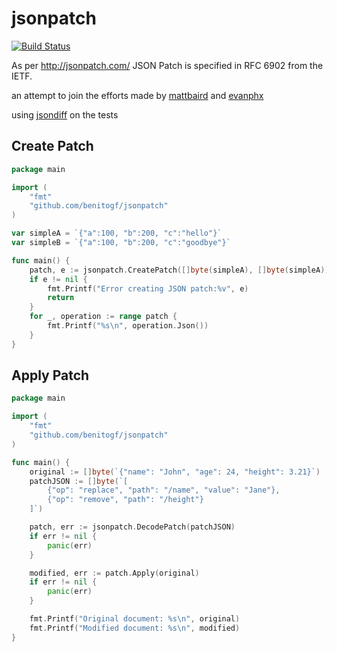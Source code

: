 # jsonpatch

[![Build Status][build-image]][build-url]


[build-url]: https://travis-ci.com/benitogf/jsonpatch
[build-image]: https://api.travis-ci.com/benitogf/jsonpatch.svg?branch=master&style=flat-square

As per http://jsonpatch.com/ JSON Patch is specified in RFC 6902 from the IETF.

an attempt to join the efforts made by [mattbaird](https://github.com/mattbaird/jsonpatch) and [evanphx](https://github.com/evanphx/json-patch)

using [jsondiff](https://github.com/nsf/jsondiff) on the tests


## Create Patch

```go
package main

import (
	"fmt"
	"github.com/benitogf/jsonpatch"
)

var simpleA = `{"a":100, "b":200, "c":"hello"}`
var simpleB = `{"a":100, "b":200, "c":"goodbye"}`

func main() {
	patch, e := jsonpatch.CreatePatch([]byte(simpleA), []byte(simpleA))
	if e != nil {
		fmt.Printf("Error creating JSON patch:%v", e)
		return
	}
	for _, operation := range patch {
		fmt.Printf("%s\n", operation.Json())
	}
}
```


## Apply Patch

```go
package main

import (
	"fmt"
	"github.com/benitogf/jsonpatch"
)

func main() {
	original := []byte(`{"name": "John", "age": 24, "height": 3.21}`)
	patchJSON := []byte(`[
		{"op": "replace", "path": "/name", "value": "Jane"},
		{"op": "remove", "path": "/height"}
	]`)

	patch, err := jsonpatch.DecodePatch(patchJSON)
	if err != nil {
		panic(err)
	}

	modified, err := patch.Apply(original)
	if err != nil {
		panic(err)
	}

	fmt.Printf("Original document: %s\n", original)
	fmt.Printf("Modified document: %s\n", modified)
}
```